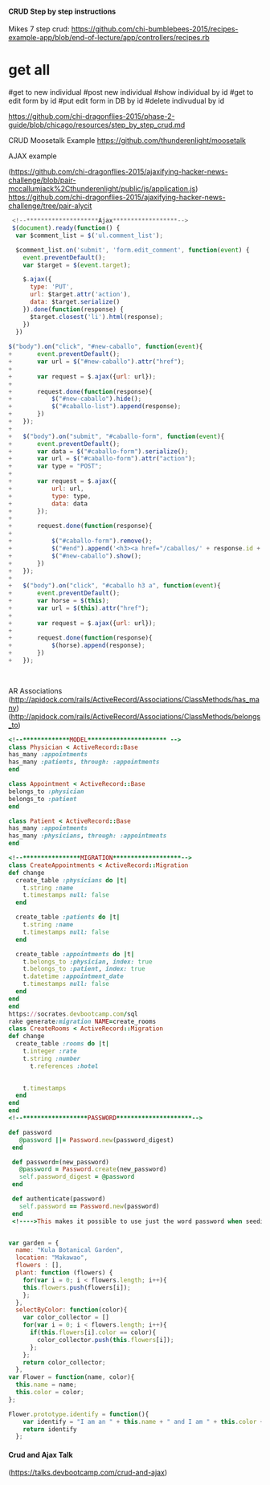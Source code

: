 ####  CRUD Step by step instructions
Mikes 7 step crud:
https://github.com/chi-bumblebees-2015/recipes-example-app/blob/end-of-lecture/app/controllers/recipes.rb
# get all
#get to new individual
#post new individual
#show individual by id
#get to edit form by id
#put edit form in DB by id
#delete indivudual by id 

https://github.com/chi-dragonflies-2015/phase-2-guide/blob/chicago/resources/step_by_step_crud.md

CRUD Moosetalk Example
https://github.com/thunderenlight/moosetalk

AJAX example

(https://github.com/chi-dragonflies-2015/ajaxifying-hacker-news-challenge/blob/pair-mccallumjack%2Cthunderenlight/public/js/application.js)
https://github.com/chi-dragonflies-2015/ajaxifying-hacker-news-challenge/tree/pair-alycit
```javascript
 <!--********************Ajax******************-->
 $(document).ready(function() {
  var $comment_list = $('ul.comment_list');

  $comment_list.on('submit', 'form.edit_comment', function(event) {
    event.preventDefault();
    var $target = $(event.target);

    $.ajax({
      type: 'PUT',
      url: $target.attr('action'),
      data: $target.serialize()
    }).done(function(response) {
      $target.closest('li').html(response);
    })
  })
  
$("body").on("click", "#new-caballo", function(event){
+		event.preventDefault();
+		var url = $("#new-caballo").attr("href");
+
+		var request = $.ajax({url: url});
+		
+		request.done(function(response){
+			$("#new-caballo").hide();
+			$("#caballo-list").append(response);
+		})
+	});
+
+	$("body").on("submit", "#caballo-form", function(event){
+		event.preventDefault();
+		var data = $("#caballo-form").serialize();
+		var url = $("#caballo-form").attr("action");
+		var type = "POST";
+
+		var request = $.ajax({
+			url: url,
+			type: type,
+			data: data
+		});
+
+		request.done(function(response){
+
+			$("#caballo-form").remove();
+			$("#end").append('<h3><a href="/caballos/' + response.id + '">' + response.name + '</a></h3>');
+			$("#new-caballo").show();
+		})
+	});
+
+	$("body").on("click", "#caballo h3 a", function(event){
+		event.preventDefault();
+		var horse = $(this);
+		var url = $(this).attr("href");
+		
+		var request = $.ajax({url: url});
+
+		request.done(function(response){
+			$(horse).append(response);
+		})
+	});
  
  
```

AR Associations 
(http://apidock.com/rails/ActiveRecord/Associations/ClassMethods/has_many)
(http://apidock.com/rails/ActiveRecord/Associations/ClassMethods/belongs_to)
  ```ruby
 <!--*************MODEL********************** -->
  class Physician < ActiveRecord::Base
  has_many :appointments
  has_many :patients, through: :appointments
end

class Appointment < ActiveRecord::Base
  belongs_to :physician
  belongs_to :patient
end

class Patient < ActiveRecord::Base
  has_many :appointments
  has_many :physicians, through: :appointments
end

<!--****************MIGRATION*******************-->
class CreateAppointments < ActiveRecord::Migration
  def change
    create_table :physicians do |t|
      t.string :name
      t.timestamps null: false
    end

    create_table :patients do |t|
      t.string :name
      t.timestamps null: false
    end

    create_table :appointments do |t|
      t.belongs_to :physician, index: true
      t.belongs_to :patient, index: true
      t.datetime :appointment_date
      t.timestamps null: false
    end
  end
end
https://socrates.devbootcamp.com/sql
rake generate:migration NAME=create_rooms
class CreateRooms < ActiveRecord::Migration
  def change
  	create_table :rooms do |t|
      t.integer :rate
      t.string :number
 	    t.references :hotel
      

      t.timestamps
    end
  end
end
<!--******************PASSWORD*********************-->

 def password
     @password ||= Password.new(password_digest)
   end

   def password=(new_password)
     @password = Password.create(new_password)
     self.password_digest = @password
   end

   def authenticate(password)
     self.password == Password.new(password)
   end
   <!---->This makes it possible to use just the word password when seeding/creating!!!! Keep as password_hash in migration

```
```javascript

var garden = {
  name: "Kula Botanical Garden",
  location: "Makawao",
  flowers : [],
  plant: function (flowers) {
    for(var i = 0; i < flowers.length; i++){  
    this.flowers.push(flowers[i]);
    };
  },
  selectByColor: function(color){
    var color_collector = []
    for(var i = 0; i < flowers.length; i++){
      if(this.flowers[i].color == color){
        color_collector.push(this.flowers[i]);
      };
    };
    return color_collector;
  },
var Flower = function(name, color){
  this.name = name;
  this.color = color;
};

Flower.prototype.identify = function(){
    var identify = "I am an " + this.name + " and I am " + this.color + "."
    return identify
  };
```

#### Crud and Ajax Talk 
(https://talks.devbootcamp.com/crud-and-ajax)

